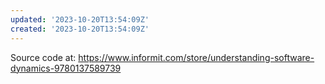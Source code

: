 ```yaml
---
updated: '2023-10-20T13:54:09Z'
created: '2023-10-20T13:54:09Z'
---
```

Source code at: https://www.informit.com/store/understanding-software-dynamics-9780137589739